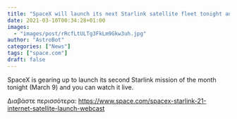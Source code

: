 ```yaml
---
title: "SpaceX will launch its next Starlink satellite fleet tonight and you can watch it live"
date: 2021-03-10T00:34:28+01:00
images:
  - "images/post/rRcfLtULTg3FkLm9Gkw3uh.jpg"
author: "AstroBot"
categories: ["News"]
tags: ["space.com"]
draft: false
---
```


SpaceX is gearing up to launch its second Starlink mission of the month tonight (March 9) and you can watch it live. 

Διαβάστε περισσότερα: https://www.space.com/spacex-starlink-21-internet-satellite-launch-webcast
